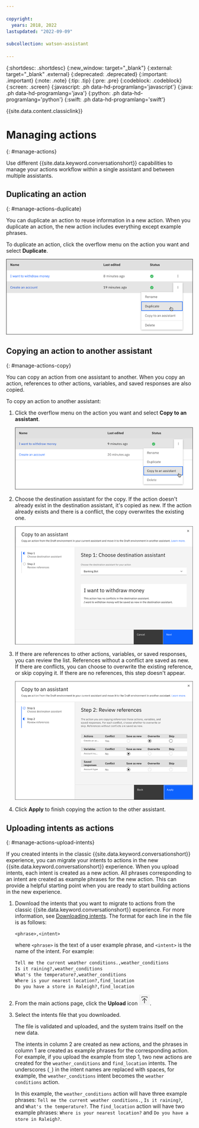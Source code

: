 ```yaml
---

copyright:
  years: 2018, 2022
lastupdated: "2022-09-09"

subcollection: watson-assistant

---
```


{:shortdesc: .shortdesc}
{:new_window: target="_blank"}
{:external: target="_blank" .external}
{:deprecated: .deprecated}
{:important: .important}
{:note: .note}
{:tip: .tip}
{:pre: .pre}
{:codeblock: .codeblock}
{:screen: .screen}
{:javascript: .ph data-hd-programlang='javascript'}
{:java: .ph data-hd-programlang='java'}
{:python: .ph data-hd-programlang='python'}
{:swift: .ph data-hd-programlang='swift'}

{{site.data.content.classiclink}}

# Managing actions
{: #manage-actions}

Use different {{site.data.keyword.conversationshort}} capabilities to manage your actions workflow within a single assistant and between multiple assistants.

## Duplicating an action
{: #manage-actions-duplicate}

You can duplicate an action to reuse information in a new action. When you duplicate an action, the new action includes everything except example phrases. 

To duplicate an action, click the overflow menu on the action you want and select **Duplicate**.

![Duplicate action](images/manage-actions-duplicate.png)

## Copying an action to another assistant
{: #manage-actions-copy}

You can copy an action from one assistant to another. When you copy an action, references to other actions, variables, and saved responses are also copied.

To copy an action to another assistant:

1. Click the overflow menu on the action you want and select **Copy to an assistant**.

   ![Copy to an assistant](images/manage-actions-copy.png)

1. Choose the destination assistant for the copy. If the action doesn't already exist in the destination assistant, it's copied as new. If the action already exists and there is a conflict, the copy overwrites the existing one.

   ![Copy to an assistant](images/manage-actions-copy-destination.png)

1. If there are references to other actions, variables, or saved responses, you can review the list. References without a conflict are saved as new. If there are conflicts, you can choose to overwrite the existing reference, or skip copying it. If there are no references, this step doesn't appear.

   ![Copy to an assistant](images/manage-actions-copy-references.png)

1. Click **Apply** to finish copying the action to the other assistant.

## Uploading intents as actions
{: #manage-actions-upload-intents}

If you created intents in the classic {{site.data.keyword.conversationshort}} experience, you can migrate your intents to actions in the new {{site.data.keyword.conversationshort}} experience. When you upload intents, each intent is created as a new action. All phrases corresponding to an intent are created as example phrases for the new action. This can provide a helpful starting point when you are ready to start building actions in the new experience.

1. Download the intents that you want to migrate to actions from the classic {{site.data.keyword.conversationshort}} experience. For more information, see [Downloading intents](/docs/watson-assistant?topic=watson-assistant-migrate-intents-entities#migrate-intents-download). The format for each line in the file is as follows:
    ```text
    <phrase>,<intent>
    ```
    where `<phrase>` is the text of a user example phrase, and `<intent>` is the name of the intent. For example:
    ```text
    Tell me the current weather conditions.,weather_conditions
    Is it raining?,weather_conditions
    What's the temperature?,weather_conditions
    Where is your nearest location?,find_location
    Do you have a store in Raleigh?,find_location
    ```

1. From the main actions page, click the **Upload** icon ![Upload icon](images/upload-icon.png).

1. Select the intents file that you downloaded.

    The file is validated and uploaded, and the system trains itself on the new data.

    The intents in column 2 are created as new actions, and the phrases in column 1 are created as example phrases for the corresponding action. For example, if you upload the example from step 1, two new actions are created for the `weather_conditions` and `find_location` intents. The underscores (`_`) in the intent names are replaced with spaces, for example, the `weather_conditions` intent becomes the `weather conditions` action.

    In this example, the `weather_conditions` action will have three example phrases: `Tell me the current weather conditions.`, `Is it raining?`, and `What's the temperature?`. The `find_location` action will have two example phrases: `Where is your nearest location?` and `Do you have a store in Raleigh?`.
